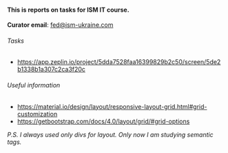 #### This is reports on tasks for ISM IT course.

**Curator email**: fed@ism-ukraine.com

###### Tasks
* https://app.zeplin.io/project/5dda7528faa16399829b2c50/screen/5de2b1338b1a307c2ca3f20c

###### Useful information
* https://material.io/design/layout/responsive-layout-grid.html#grid-customization
* https://getbootstrap.com/docs/4.0/layout/grid/#grid-options

_P.S. I always used only divs for layout. Only now I am studying semantic tags._
